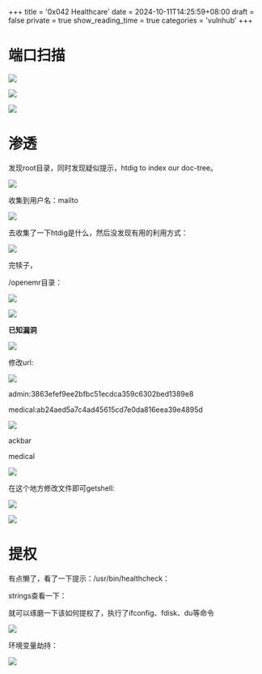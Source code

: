 +++
title = '0x042 Healthcare'
date = 2024-10-11T14:25:59+08:00
draft = false
private = true
show_reading_time = true
categories = 'vulnhub'
+++



# 端口扫描

![](/vulnhub_img/WEBRESOURCE721e51dce6cbb51dd77f0103d630b374截图.png)

![](/vulnhub_img/WEBRESOURCE1f8a325a62d5ea53cf7d732b00a6ea0a截图.png)

![](/vulnhub_img/WEBRESOURCEcb5fed76c836fa3fb24bc8775283f861截图.png)

# 渗透

发现root目录，同时发现疑似提示，htdig to index our doc-tree。

![](/vulnhub_img/WEBRESOURCEe5bee896284035ca7d5dfa57d08d5eeb截图.png)

收集到用户名：mailto

![](/vulnhub_img/WEBRESOURCE2f81e86127e92461a9368572c79122e2截图.png)

去收集了一下htdig是什么，然后没发现有用的利用方式：

![](/vulnhub_img/WEBRESOURCEc715cb48f261bce244ad2bc8ff1e19bb截图.png)

完犊子，

/openemr目录：

![](/vulnhub_img/WEBRESOURCE2dc9e93042d44e8c1611470bfd44be00截图.png)

![](/vulnhub_img/WEBRESOURCE669763ecc9aada6e60dcb92515013bdb截图.png)

**已知漏洞**

![](/vulnhub_img/WEBRESOURCEe99c9babf39ad167769ebd33cde84b3a截图.png)

修改url:

![](/vulnhub_img/WEBRESOURCE7372197d2030bd3d5099ef705dd492bc截图.png)

admin:3863efef9ee2bfbc51ecdca359c6302bed1389e8

medical:ab24aed5a7c4ad45615cd7e0da816eea39e4895d

![](/vulnhub_img/WEBRESOURCE9438afb5408cf36f1f6d824423833aaa截图.png)

ackbar

medical

![](/vulnhub_img/WEBRESOURCE6433f10c8f0b2588dfc5e4748f932a6d截图.png)

在这个地方修改文件即可getshell:

![](/vulnhub_img/WEBRESOURCE3336070e4d90be577f491a170b6be89a截图.png)

![](/vulnhub_img/WEBRESOURCEb1289f6b9292b8f0a3ba13d0f7e4a6f1截图.png)

# 提权

有点懒了，看了一下提示：/usr/bin/healthcheck：

strings查看一下：

就可以琢磨一下该如何提权了，执行了ifconfig、fdisk、du等命令

![](/vulnhub_img/WEBRESOURCEfab4d42f7c9735cfd7bf58067508686d截图.png)

环境变量劫持：

![](/vulnhub_img/WEBRESOURCE8e614d21cd198ebe1ed8ee176dcb1a64截图.png)